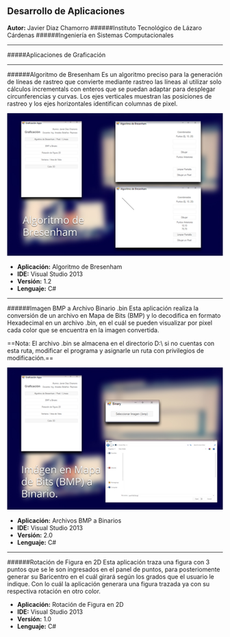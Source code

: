 ## Desarrollo de Aplicaciones

**Autor:** Javier Diaz Chamorro
######Instituto Tecnológico de Lázaro Cárdenas
######Ingeniería en Sistemas Computacionales

_ _ _

#####Aplicaciones de Graficación


- - -

######Algoritmo de Bresenham
Es un algoritmo preciso para la generación de líneas de rastreo que convierte mediante rastreo las líneas al utilizar solo cálculos incrementals con enteros que se puedan adaptar para desplegar circunferencias y curvas. Los ejes verticales muestran las posiciones de rastreo y los ejes horizontales identifican columnas de pixel.

![Algoritmo de Bresenham](thumbs/bresenham.jpg)

- **Aplicación:** Algoritmo de Bresenham
- **IDE:** Visual Studio 2013
- **Versión:** 1.2
- **Lenguaje:** C#

_ _ _

######Imagen BMP a Archivo Binario .bin
Esta aplicación realiza la conversión de un archivo en Mapa de Bits (BMP) y lo decodifica en formato Hexadecimal en un archivo .bin, en el cuál se pueden visualizar por pixel cada color que se encuentra en la imagen convertida.

==Nota: El archivo .bin se almacena en el directorio D:\ si no cuentas con esta ruta, modificar el programa y asignarle un ruta con privilegios de modificación.==

![Bmp a Binario](thumbs/binary.jpg)

- **Aplicación:** Archivos BMP a Binarios
- **IDE:** Visual Studio 2013
- **Versión:** 2.0
- **Lenguaje:** C#

_ _ _

######Rotación de Figura en 2D
Esta aplicación traza una figura con 3 puntos que se le son ingresados en el panel de puntos, para posteriomente generar su Baricentro en el cuál girará según los grados que el usuario le indique. Con lo cuál la aplicación generara una figura trazada ya con su respectiva rotación en otro color.

- **Aplicación:** Rotación de Figura en 2D
- **IDE:** Visual Studio 2013
- **Versión:** 1.0
- **Lenguaje:** C#
